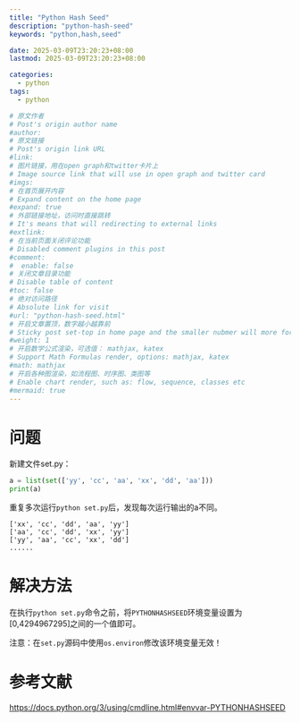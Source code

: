 ```yaml
---
title: "Python Hash Seed"
description: "python-hash-seed"
keywords: "python,hash,seed"

date: 2025-03-09T23:20:23+08:00
lastmod: 2025-03-09T23:20:23+08:00

categories:
  - python
tags:
  - python

# 原文作者
# Post's origin author name
#author:
# 原文链接
# Post's origin link URL
#link:
# 图片链接，用在open graph和twitter卡片上
# Image source link that will use in open graph and twitter card
#imgs:
# 在首页展开内容
# Expand content on the home page
#expand: true
# 外部链接地址，访问时直接跳转
# It's means that will redirecting to external links
#extlink:
# 在当前页面关闭评论功能
# Disabled comment plugins in this post
#comment:
#  enable: false
# 关闭文章目录功能
# Disable table of content
#toc: false
# 绝对访问路径
# Absolute link for visit
#url: "python-hash-seed.html"
# 开启文章置顶，数字越小越靠前
# Sticky post set-top in home page and the smaller nubmer will more forward.
#weight: 1
# 开启数学公式渲染，可选值： mathjax, katex
# Support Math Formulas render, options: mathjax, katex
#math: mathjax
# 开启各种图渲染，如流程图、时序图、类图等
# Enable chart render, such as: flow, sequence, classes etc
#mermaid: true
---
```


# 问题
新建文件set.py：
```python
a = list(set(['yy', 'cc', 'aa', 'xx', 'dd', 'aa']))
print(a)
```
重复多次运行`python set.py`后，发现每次运行输出的a不同。
```text
['xx', 'cc', 'dd', 'aa', 'yy']
['aa', 'cc', 'dd', 'xx', 'yy']
['yy', 'aa', 'cc', 'xx', 'dd']
......
```
# 解决方法
在执行`python set.py`命令之前，将`PYTHONHASHSEED`环境变量设置为[0,4294967295]之间的一个值即可。

注意：在`set.py`源码中使用`os.environ`修改该环境变量无效！

# 参考文献
https://docs.python.org/3/using/cmdline.html#envvar-PYTHONHASHSEED

<!--more-->
